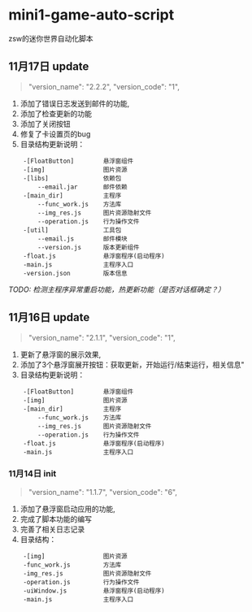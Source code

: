 <!--
 * @Descripttion: 
 * @version: 
 * @Author: xiaowuyaya
 * @Date: 2021-11-16 17:20:53
-->
# mini1-game-auto-script
zsw的迷你世界自动化脚本 
## 11月17日 update
> "version_name": "2.2.2",
> "version_code": "1",

1. 添加了错误日志发送到邮件的功能,
2. 添加了检查更新的功能
3. 添加了关闭按钮
4. 修复了卡设置页的bug
5. 目录结构更新说明：
   
```
    -[FloatButton]        悬浮窗组件
    -[img]                图片资源
    -[libs]               依赖包
        --email.jar       邮件依赖
    -[main_dir]           主程序
        --func_work.js    方法库
        --img_res.js      图片资源隐射文件
        --operation.js    行为操作文件
    -[util]               工具包
        --email.js        邮件模块
        --version.js      版本更新组件
    -float.js             悬浮窗程序(启动程序)
    -main.js              主程序入口
    -version.json         版本信息
```
*TODO: 检测主程序异常重启功能，热更新功能（是否对话框确定？）*
## 11月16日 update
> "version_name": "2.1.1",
> "version_code": "1",

1. 更新了悬浮窗的展示效果,
2. 添加了3个悬浮窗展开按钮：获取更新，开始运行/结束运行，相关信息"
3. 目录结构更新说明：
   
```
    -[FloatButton]        悬浮窗组件
    -[img]                图片资源
    -[main_dir]           主程序
        --func_work.js    方法库
        --img_res.js      图片资源隐射文件
        --operation.js    行为操作文件
    -float.js             悬浮窗程序(启动程序)
    -main.js              主程序入口
```


### 11月14日 init

> "version_name": "1.1.7",
> "version_code": "6",

1. 添加了悬浮窗启动应用的功能,
2. 完成了脚本功能的编写
3. 完善了相关日志记录
4. 目录结构： 
```
    -[img]                图片资源
    -func_work.js         方法库
    -img_res.js           图片资源隐射文件
    -operation.js         行为操作文件
    -uiWindow.js          悬浮窗程序(启动程序)
    -main.js              主程序入口
```